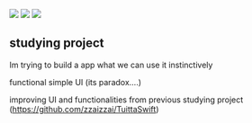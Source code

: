 <img src="https://img.shields.io/badge/SwiftUI-F05138?style=for-the-flat&logo=Swift&logoColor=white">  <img src="https://img.shields.io/badge/Firebase8-FFCA28?style=for-the-flat&logo=Firebase&logoColor=white"> <img src="https://img.shields.io/badge/Xcode-147EFB?style=for-the-flat&logo=Xcode&logoColor=white"> 


## studying project

Im trying to build a app what we can use it instinctively   

functional simple UI   (its paradox....)


improving UI and functionalities from previous studying project (https://github.com/zzaizzai/TuittaSwift)

